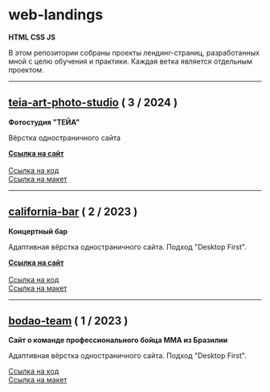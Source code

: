 <h1>web-landings</h1>

**<p>HTML CSS  JS</p>**
<p>В этом репозитории собраны проекты лендинг-страниц, разработанных мной с целю обучения и практики. Каждая ветка является отдельным проектом.</p>

___

<h2><a href="https://github.com/egor-udalov/web-landings/tree/teia-art-photo-studio">teia-art-photo-studio</a> ( 3 / 2024 )</h2>
<b><p>Фотостудия "ТЕЙА"</p></b>
<p>Вёрстка одностраничного сайта</p>
<b><a href="https://teia-art-photo-studio.egor-udalov.ru">Ссылка на сайт</a></b>
<br>
<br>
<a href="https://github.com/egor-udalov/web-landings/tree/teia-art-photo-studio">Ссылка на код</a>
<br>
<a href="https://www.figma.com/file/inZDUox3RJK6GokHcaqFSS/%D1%84%D0%BE%D1%82%D0%BE%D1%81%D1%82%D1%83%D0%B4%D0%B8%D1%8F?type=design&node-id=32-2&mode=design&t=ZDjHYdes8TdYhtvE-0">Ссылка на макет</a>

___

<h2><a href="https://github.com/egor-udalov/web-landings/tree/california-bar">california-bar</a> ( 2 / 2023 )</h2>
<b><p>Концертный бар</p></b>
<p>Адаптивная вёрстка одностраничного сайта. Подход "Desktop First".</p>
<b><a href="https://california-bar.egor-udalov.ru">Ссылка на сайт</a></b>
<br>
<br>
<a href="https://github.com/egor-udalov/web-landings/tree/california-bar">Ссылка на код</a>
<br>
<a href="https://www.figma.com/file/6UTo5LOtlE7SCsUyAOAPNO/%D0%B1%D0%B0%D1%80?type=design&node-id=328-718&mode=design&t=8qbJqBYEUOWfmwna-0">Ссылка на макет</a>

___

<h2><a href="https://github.com/egor-udalov/web-landings/tree/bodao-team">bodao-team</a> ( 1 / 2023 )</h2>
<b><p>Сайт о команде профессионального бойца ММА из Бразилии</p></b>
<p>Адаптивная вёрстка одностраничного сайта. Подход "Desktop First".</p>
<a href="https://github.com/egor-udalov/web-landings/tree/bodao-team">Ссылка на код</a>
<br>
<a href="https://www.figma.com/file/61ng4r4kQPlgc9HA6g3cfn/Bodao-team-(Copy)?type=design&mode=design&t=trXXHfQ1UunlzD7G-0">Ссылка на макет</a>
